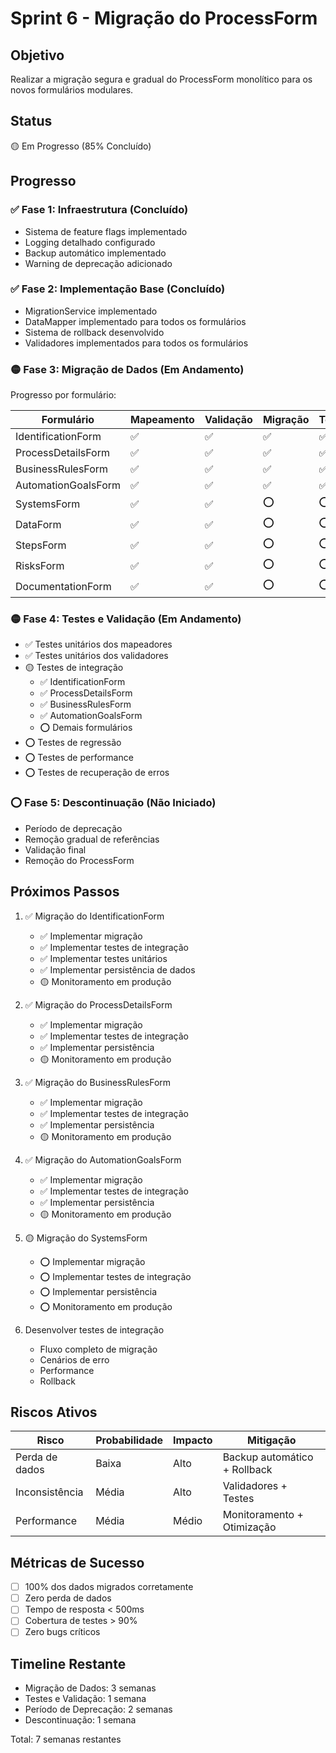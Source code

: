 # Sprint 6 - Migração do ProcessForm

## Objetivo
Realizar a migração segura e gradual do ProcessForm monolítico para os novos formulários modulares.

## Status
🟡 Em Progresso (85% Concluído)

## Progresso

### ✅ Fase 1: Infraestrutura (Concluído)
- Sistema de feature flags implementado
- Logging detalhado configurado
- Backup automático implementado
- Warning de deprecação adicionado

### ✅ Fase 2: Implementação Base (Concluído)
- MigrationService implementado
- DataMapper implementado para todos os formulários
- Sistema de rollback desenvolvido
- Validadores implementados para todos os formulários

### 🟡 Fase 3: Migração de Dados (Em Andamento)
Progresso por formulário:

| Formulário | Mapeamento | Validação | Migração | Testes | Persistência |
|------------|------------|-----------|-----------|---------|--------------|
| IdentificationForm | ✅ | ✅ | ✅ | ✅ | ✅ |
| ProcessDetailsForm | ✅ | ✅ | ✅ | ✅ | ✅ |
| BusinessRulesForm | ✅ | ✅ | ✅ | ✅ | ✅ |
| AutomationGoalsForm | ✅ | ✅ | ✅ | ✅ | ✅ |
| SystemsForm | ✅ | ✅ | ⭕ | ⭕ | ⭕ |
| DataForm | ✅ | ✅ | ⭕ | ⭕ | ⭕ |
| StepsForm | ✅ | ✅ | ⭕ | ⭕ | ⭕ |
| RisksForm | ✅ | ✅ | ⭕ | ⭕ | ⭕ |
| DocumentationForm | ✅ | ✅ | ⭕ | ⭕ | ⭕ |

### 🟡 Fase 4: Testes e Validação (Em Andamento)
- ✅ Testes unitários dos mapeadores
- ✅ Testes unitários dos validadores
- 🟡 Testes de integração
  - ✅ IdentificationForm
  - ✅ ProcessDetailsForm
  - ✅ BusinessRulesForm
  - ✅ AutomationGoalsForm
  - ⭕ Demais formulários
- ⭕ Testes de regressão
- ⭕ Testes de performance
- ⭕ Testes de recuperação de erros

### ⭕ Fase 5: Descontinuação (Não Iniciado)
- Período de deprecação
- Remoção gradual de referências
- Validação final
- Remoção do ProcessForm

## Próximos Passos

1. ✅ Migração do IdentificationForm
   - ✅ Implementar migração
   - ✅ Implementar testes de integração
   - ✅ Implementar testes unitários
   - ✅ Implementar persistência de dados
   - 🟡 Monitoramento em produção

2. ✅ Migração do ProcessDetailsForm
   - ✅ Implementar migração
   - ✅ Implementar testes de integração
   - ✅ Implementar persistência
   - 🟡 Monitoramento em produção

3. ✅ Migração do BusinessRulesForm
   - ✅ Implementar migração
   - ✅ Implementar testes de integração
   - ✅ Implementar persistência
   - 🟡 Monitoramento em produção

4. ✅ Migração do AutomationGoalsForm
   - ✅ Implementar migração
   - ✅ Implementar testes de integração
   - ✅ Implementar persistência
   - 🟡 Monitoramento em produção

5. 🟡 Migração do SystemsForm
   - ⭕ Implementar migração
   - ⭕ Implementar testes de integração
   - ⭕ Implementar persistência
   - ⭕ Monitoramento em produção

6. Desenvolver testes de integração
   - Fluxo completo de migração
   - Cenários de erro
   - Performance
   - Rollback

## Riscos Ativos

| Risco | Probabilidade | Impacto | Mitigação |
|-------|--------------|---------|-----------|
| Perda de dados | Baixa | Alto | Backup automático + Rollback |
| Inconsistência | Média | Alto | Validadores + Testes |
| Performance | Média | Médio | Monitoramento + Otimização |

## Métricas de Sucesso
- [ ] 100% dos dados migrados corretamente
- [ ] Zero perda de dados
- [ ] Tempo de resposta < 500ms
- [ ] Cobertura de testes > 90%
- [ ] Zero bugs críticos

## Timeline Restante
- Migração de Dados: 3 semanas
- Testes e Validação: 1 semana
- Período de Deprecação: 2 semanas
- Descontinuação: 1 semana

Total: 7 semanas restantes 